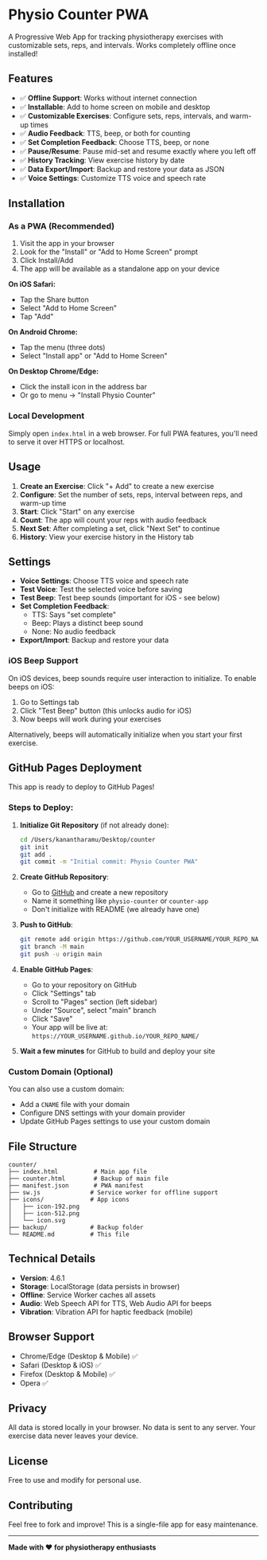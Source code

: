 # Physio Counter PWA

A Progressive Web App for tracking physiotherapy exercises with customizable sets, reps, and intervals. Works completely offline once installed!

## Features

- ✅ **Offline Support**: Works without internet connection
- ✅ **Installable**: Add to home screen on mobile and desktop
- ✅ **Customizable Exercises**: Configure sets, reps, intervals, and warm-up times
- ✅ **Audio Feedback**: TTS, beep, or both for counting
- ✅ **Set Completion Feedback**: Choose TTS, beep, or none
- ✅ **Pause/Resume**: Pause mid-set and resume exactly where you left off
- ✅ **History Tracking**: View exercise history by date
- ✅ **Data Export/Import**: Backup and restore your data as JSON
- ✅ **Voice Settings**: Customize TTS voice and speech rate

## Installation

### As a PWA (Recommended)

1. Visit the app in your browser
2. Look for the "Install" or "Add to Home Screen" prompt
3. Click Install/Add
4. The app will be available as a standalone app on your device

**On iOS Safari:**
- Tap the Share button
- Select "Add to Home Screen"
- Tap "Add"

**On Android Chrome:**
- Tap the menu (three dots)
- Select "Install app" or "Add to Home Screen"

**On Desktop Chrome/Edge:**
- Click the install icon in the address bar
- Or go to menu → "Install Physio Counter"

### Local Development

Simply open `index.html` in a web browser. For full PWA features, you'll need to serve it over HTTPS or localhost.

## Usage

1. **Create an Exercise**: Click "+ Add" to create a new exercise
2. **Configure**: Set the number of sets, reps, interval between reps, and warm-up time
3. **Start**: Click "Start" on any exercise
4. **Count**: The app will count your reps with audio feedback
5. **Next Set**: After completing a set, click "Next Set" to continue
6. **History**: View your exercise history in the History tab

## Settings

- **Voice Settings**: Choose TTS voice and speech rate
- **Test Voice**: Test the selected voice before saving
- **Test Beep**: Test beep sounds (important for iOS - see below)
- **Set Completion Feedback**: 
  - TTS: Says "set complete"
  - Beep: Plays a distinct beep sound
  - None: No audio feedback
- **Export/Import**: Backup and restore your data

### iOS Beep Support

On iOS devices, beep sounds require user interaction to initialize. To enable beeps on iOS:

1. Go to Settings tab
2. Click "Test Beep" button (this unlocks audio for iOS)
3. Now beeps will work during your exercises

Alternatively, beeps will automatically initialize when you start your first exercise.

## GitHub Pages Deployment

This app is ready to deploy to GitHub Pages!

### Steps to Deploy:

1. **Initialize Git Repository** (if not already done):
   ```bash
   cd /Users/kanantharamu/Desktop/counter
   git init
   git add .
   git commit -m "Initial commit: Physio Counter PWA"
   ```

2. **Create GitHub Repository**:
   - Go to [GitHub](https://github.com) and create a new repository
   - Name it something like `physio-counter` or `counter-app`
   - Don't initialize with README (we already have one)

3. **Push to GitHub**:
   ```bash
   git remote add origin https://github.com/YOUR_USERNAME/YOUR_REPO_NAME.git
   git branch -M main
   git push -u origin main
   ```

4. **Enable GitHub Pages**:
   - Go to your repository on GitHub
   - Click "Settings" tab
   - Scroll to "Pages" section (left sidebar)
   - Under "Source", select "main" branch
   - Click "Save"
   - Your app will be live at: `https://YOUR_USERNAME.github.io/YOUR_REPO_NAME/`

5. **Wait a few minutes** for GitHub to build and deploy your site

### Custom Domain (Optional)

You can also use a custom domain:
- Add a `CNAME` file with your domain
- Configure DNS settings with your domain provider
- Update GitHub Pages settings to use your custom domain

## File Structure

```
counter/
├── index.html          # Main app file
├── counter.html        # Backup of main file
├── manifest.json       # PWA manifest
├── sw.js              # Service worker for offline support
├── icons/             # App icons
│   ├── icon-192.png
│   ├── icon-512.png
│   └── icon.svg
├── backup/            # Backup folder
└── README.md          # This file
```

## Technical Details

- **Version**: 4.6.1
- **Storage**: LocalStorage (data persists in browser)
- **Offline**: Service Worker caches all assets
- **Audio**: Web Speech API for TTS, Web Audio API for beeps
- **Vibration**: Vibration API for haptic feedback (mobile)

## Browser Support

- Chrome/Edge (Desktop & Mobile) ✅
- Safari (Desktop & iOS) ✅
- Firefox (Desktop & Mobile) ✅
- Opera ✅

## Privacy

All data is stored locally in your browser. No data is sent to any server. Your exercise data never leaves your device.

## License

Free to use and modify for personal use.

## Contributing

Feel free to fork and improve! This is a single-file app for easy maintenance.

---

**Made with ❤️ for physiotherapy enthusiasts**

